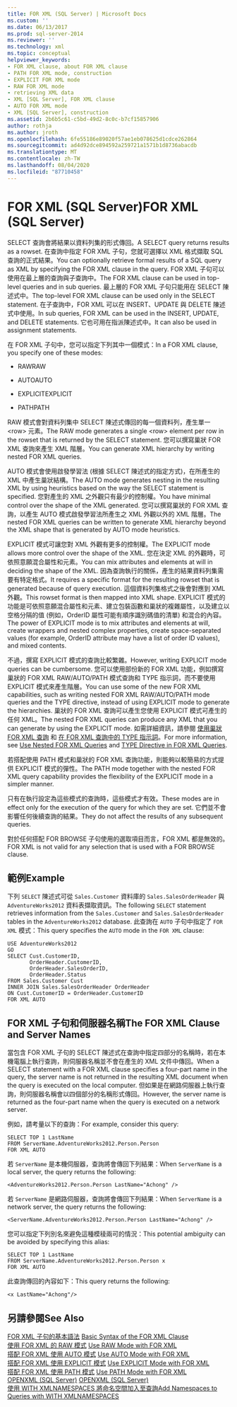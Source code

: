 ```yaml
---
title: FOR XML (SQL Server) | Microsoft Docs
ms.custom: ''
ms.date: 06/13/2017
ms.prod: sql-server-2014
ms.reviewer: ''
ms.technology: xml
ms.topic: conceptual
helpviewer_keywords:
- FOR XML clause, about FOR XML clause
- PATH FOR XML mode, construction
- EXPLICIT FOR XML mode
- RAW FOR XML mode
- retrieving XML data
- XML [SQL Server], FOR XML clause
- AUTO FOR XML mode
- XML [SQL Server], construction
ms.assetid: 2b6b5c61-c5bd-49d2-8c0c-b7cf15857906
author: rothja
ms.author: jroth
ms.openlocfilehash: 6fe55186e89020f57ae1eb078625d1cdce262864
ms.sourcegitcommit: ad4d92dce894592a259721a1571b1d8736abacdb
ms.translationtype: MT
ms.contentlocale: zh-TW
ms.lasthandoff: 08/04/2020
ms.locfileid: "87710458"
---
```

# <a name="for-xml-sql-server"></a><span data-ttu-id="3c6fc-102">FOR XML (SQL Server)</span><span class="sxs-lookup"><span data-stu-id="3c6fc-102">FOR XML (SQL Server)</span></span>
  <span data-ttu-id="3c6fc-103">SELECT 查詢會將結果以資料列集的形式傳回。</span><span class="sxs-lookup"><span data-stu-id="3c6fc-103">A SELECT query returns results as a rowset.</span></span> <span data-ttu-id="3c6fc-104">在查詢中指定 FOR XML 子句，您就可選擇以 XML 格式擷取 SQL 查詢的正式結果。</span><span class="sxs-lookup"><span data-stu-id="3c6fc-104">You can optionally retrieve formal results of a SQL query as XML by specifying the FOR XML clause in the query.</span></span> <span data-ttu-id="3c6fc-105">FOR XML 子句可以使用在最上層的查詢與子查詢中。</span><span class="sxs-lookup"><span data-stu-id="3c6fc-105">The FOR XML clause can be used in top-level queries and in sub queries.</span></span> <span data-ttu-id="3c6fc-106">最上層的 FOR XML 子句只能用在 SELECT 陳述式中。</span><span class="sxs-lookup"><span data-stu-id="3c6fc-106">The top-level FOR XML clause can be used only in the SELECT statement.</span></span> <span data-ttu-id="3c6fc-107">在子查詢中，FOR XML 可以在 INSERT、UPDATE 與 DELETE 陳述式中使用。</span><span class="sxs-lookup"><span data-stu-id="3c6fc-107">In sub queries, FOR XML can be used in the INSERT, UPDATE, and DELETE statements.</span></span> <span data-ttu-id="3c6fc-108">它也可用在指派陳述式中。</span><span class="sxs-lookup"><span data-stu-id="3c6fc-108">It can also be used in assignment statements.</span></span>  
  
 <span data-ttu-id="3c6fc-109">在 FOR XML 子句中，您可以指定下列其中一個模式：</span><span class="sxs-lookup"><span data-stu-id="3c6fc-109">In a FOR XML clause, you specify one of these modes:</span></span>  
  
-   <span data-ttu-id="3c6fc-110">RAW</span><span class="sxs-lookup"><span data-stu-id="3c6fc-110">RAW</span></span>  
  
-   <span data-ttu-id="3c6fc-111">AUTO</span><span class="sxs-lookup"><span data-stu-id="3c6fc-111">AUTO</span></span>  
  
-   <span data-ttu-id="3c6fc-112">EXPLICIT</span><span class="sxs-lookup"><span data-stu-id="3c6fc-112">EXPLICIT</span></span>  
  
-   <span data-ttu-id="3c6fc-113">PATH</span><span class="sxs-lookup"><span data-stu-id="3c6fc-113">PATH</span></span>  
  
 <span data-ttu-id="3c6fc-114">RAW 模式會對資料列集中 SELECT 陳述式傳回的每一個資料列，產生單一 \<row> 元素。</span><span class="sxs-lookup"><span data-stu-id="3c6fc-114">The RAW mode generates a single \<row> element per row in the rowset that is returned by the SELECT statement.</span></span> <span data-ttu-id="3c6fc-115">您可以撰寫巢狀 FOR XML 查詢來產生 XML 階層。</span><span class="sxs-lookup"><span data-stu-id="3c6fc-115">You can generate XML hierarchy by writing nested FOR XML queries.</span></span>  
  
 <span data-ttu-id="3c6fc-116">AUTO 模式會使用啟發學習法 (根據 SELECT 陳述式的指定方式)，在所產生的 XML 中產生巢狀結構。</span><span class="sxs-lookup"><span data-stu-id="3c6fc-116">The AUTO mode generates nesting in the resulting XML by using heuristics based on the way the SELECT statement is specified.</span></span> <span data-ttu-id="3c6fc-117">您對產生的 XML 之外觀只有最少的控制權。</span><span class="sxs-lookup"><span data-stu-id="3c6fc-117">You have minimal control over the shape of the XML generated.</span></span> <span data-ttu-id="3c6fc-118">您可以撰寫巢狀的 FOR XML 查詢，以產生 AUTO 模式啟發學習法所產生之 XML 外觀以外的 XML 階層。</span><span class="sxs-lookup"><span data-stu-id="3c6fc-118">The nested FOR XML queries can be written to generate XML hierarchy beyond the XML shape that is generated by AUTO mode heuristics.</span></span>  
  
 <span data-ttu-id="3c6fc-119">EXPLICIT 模式可讓您對 XML 外觀有更多的控制權。</span><span class="sxs-lookup"><span data-stu-id="3c6fc-119">The EXPLICIT mode allows more control over the shape of the XML.</span></span> <span data-ttu-id="3c6fc-120">您在決定 XML 的外觀時，可依照意願混合屬性和元素。</span><span class="sxs-lookup"><span data-stu-id="3c6fc-120">You can mix attributes and elements at will in deciding the shape of the XML.</span></span> <span data-ttu-id="3c6fc-121">因為查詢執行的關係，產生的結果資料列集需要有特定格式。</span><span class="sxs-lookup"><span data-stu-id="3c6fc-121">It requires a specific format for the resulting rowset that is generated because of query execution.</span></span> <span data-ttu-id="3c6fc-122">這個資料列集格式之後會對應到 XML 外觀。</span><span class="sxs-lookup"><span data-stu-id="3c6fc-122">This rowset format is then mapped into XML shape.</span></span> <span data-ttu-id="3c6fc-123">EXPLICIT 模式的功能是可依照意願混合屬性和元素、建立包裝函數和巢狀的複雜屬性，以及建立以空格分隔的值 (例如，OrderID 屬性可能有順序識別碼值的清單) 和混合的內容。</span><span class="sxs-lookup"><span data-stu-id="3c6fc-123">The power of EXPLICIT mode is to mix attributes and elements at will, create wrappers and nested complex properties, create space-separated values (for example, OrderID attribute may have a list of order ID values), and mixed contents.</span></span>  
  
 <span data-ttu-id="3c6fc-124">不過，撰寫 EXPLICIT 模式的查詢比較繁雜。</span><span class="sxs-lookup"><span data-stu-id="3c6fc-124">However, writing EXPLICIT mode queries can be cumbersome.</span></span> <span data-ttu-id="3c6fc-125">您可以使用部份新的 FOR XML 功能，例如撰寫巢狀的 FOR XML RAW/AUTO/PATH 模式查詢和 TYPE 指示詞，而不要使用 EXPLICIT 模式來產生階層。</span><span class="sxs-lookup"><span data-stu-id="3c6fc-125">You can use some of the new FOR XML capabilities, such as writing nested FOR XML RAW/AUTO/PATH mode queries and the TYPE directive, instead of using EXPLICIT mode to generate the hierarchies.</span></span> <span data-ttu-id="3c6fc-126">巢狀的 FOR XML 查詢可以產生您使用 EXPLICIT 模式可產生的任何 XML。</span><span class="sxs-lookup"><span data-stu-id="3c6fc-126">The nested FOR XML queries can produce any XML that you can generate by using the EXPLICIT mode.</span></span> <span data-ttu-id="3c6fc-127">如需詳細資訊，請參閱 [使用巢狀 FOR XML 查詢](use-nested-for-xml-queries.md) 和 [在 FOR XML 查詢中的 TYPE 指示詞](type-directive-in-for-xml-queries.md)。</span><span class="sxs-lookup"><span data-stu-id="3c6fc-127">For more information, see [Use Nested FOR XML Queries](use-nested-for-xml-queries.md) and [TYPE Directive in FOR XML Queries](type-directive-in-for-xml-queries.md).</span></span>  
  
 <span data-ttu-id="3c6fc-128">若搭配使用 PATH 模式和巢狀的 FOR XML 查詢功能，則能夠以較簡易的方式提供 EXPLICIT 模式的彈性。</span><span class="sxs-lookup"><span data-stu-id="3c6fc-128">The PATH mode together with the nested FOR XML query capability provides the flexibility of the EXPLICIT mode in a simpler manner.</span></span>  
  
 <span data-ttu-id="3c6fc-129">只有在執行設定為這些模式的查詢時，這些模式才有效。</span><span class="sxs-lookup"><span data-stu-id="3c6fc-129">These modes are in effect only for the execution of the query for which they are set.</span></span> <span data-ttu-id="3c6fc-130">它們並不會影響任何後續查詢的結果。</span><span class="sxs-lookup"><span data-stu-id="3c6fc-130">They do not affect the results of any subsequent queries.</span></span>  
  
 <span data-ttu-id="3c6fc-131">對於任何搭配 FOR BROWSE 子句使用的選取項目而言，FOR XML 都是無效的。</span><span class="sxs-lookup"><span data-stu-id="3c6fc-131">FOR XML is not valid for any selection that is used with a FOR BROWSE clause.</span></span>  
  
## <a name="example"></a><span data-ttu-id="3c6fc-132">範例</span><span class="sxs-lookup"><span data-stu-id="3c6fc-132">Example</span></span>  
 <span data-ttu-id="3c6fc-133">下列 `SELECT` 陳述式可從 `Sales.Customer` 資料庫的 `Sales.SalesOrderHeader` 與 `AdventureWorks2012` 資料表擷取資訊。</span><span class="sxs-lookup"><span data-stu-id="3c6fc-133">The following `SELECT` statement retrieves information from the `Sales.Customer` and `Sales.SalesOrderHeader` tables in the `AdventureWorks2012` database.</span></span> <span data-ttu-id="3c6fc-134">此查詢在 `AUTO` 子句中指定了 `FOR XML` 模式：</span><span class="sxs-lookup"><span data-stu-id="3c6fc-134">This query specifies the `AUTO` mode in the `FOR XML` clause:</span></span>  
  
```  
USE AdventureWorks2012  
GO  
SELECT Cust.CustomerID,   
       OrderHeader.CustomerID,  
       OrderHeader.SalesOrderID,   
       OrderHeader.Status  
FROM Sales.Customer Cust   
INNER JOIN Sales.SalesOrderHeader OrderHeader  
ON Cust.CustomerID = OrderHeader.CustomerID  
FOR XML AUTO  
```  
  
## <a name="the-for-xml-clause-and-server-names"></a><span data-ttu-id="3c6fc-135">FOR XML 子句和伺服器名稱</span><span class="sxs-lookup"><span data-stu-id="3c6fc-135">The FOR XML Clause and Server Names</span></span>  
 <span data-ttu-id="3c6fc-136">當包含 FOR XML 子句的 SELECT 陳述式在查詢中指定四部分的名稱時，若在本機電腦上執行查詢，則伺服器名稱並不會在產生的 XML 文件中傳回。</span><span class="sxs-lookup"><span data-stu-id="3c6fc-136">When a SELECT statement with a FOR XML clause specifies a four-part name in the query, the server name is not returned in the resulting XML document when the query is executed on the local computer.</span></span> <span data-ttu-id="3c6fc-137">但如果是在網路伺服器上執行查詢，則伺服器名稱會以四個部分的名稱形式傳回。</span><span class="sxs-lookup"><span data-stu-id="3c6fc-137">However, the server name is returned as the four-part name when the query is executed on a network server.</span></span>  
  
 <span data-ttu-id="3c6fc-138">例如，請考量以下的查詢：</span><span class="sxs-lookup"><span data-stu-id="3c6fc-138">For example, consider this query:</span></span>  
  
```  
SELECT TOP 1 LastName  
FROM ServerName.AdventureWorks2012.Person.Person  
FOR XML AUTO  
```  
  
 <span data-ttu-id="3c6fc-139">若 `ServerName` 是本機伺服器，查詢將會傳回下列結果：</span><span class="sxs-lookup"><span data-stu-id="3c6fc-139">When `ServerName` is a local server, the query returns the following:</span></span>  
  
```  
<AdventureWorks2012.Person.Person LastName="Achong" />  
```  
  
 <span data-ttu-id="3c6fc-140">若 `ServerName` 是網路伺服器，查詢將會傳回下列結果：</span><span class="sxs-lookup"><span data-stu-id="3c6fc-140">When `ServerName` is a network server, the query returns the following:</span></span>  
  
```  
<ServerName.AdventureWorks2012.Person.Person LastName="Achong" />  
```  
  
 <span data-ttu-id="3c6fc-141">您可以指定下列別名來避免這種模稜兩可的情況：</span><span class="sxs-lookup"><span data-stu-id="3c6fc-141">This potential ambiguity can be avoided by specifying this alias:</span></span>  
  
```  
SELECT TOP 1 LastName  
FROM ServerName.AdventureWorks2012.Person.Person x  
FOR XML AUTO   
```  
  
 <span data-ttu-id="3c6fc-142">此查詢傳回的內容如下：</span><span class="sxs-lookup"><span data-stu-id="3c6fc-142">This query returns the following:</span></span>  
  
```  
<x LastName="Achong"/>  
```  
  
## <a name="see-also"></a><span data-ttu-id="3c6fc-143">另請參閱</span><span class="sxs-lookup"><span data-stu-id="3c6fc-143">See Also</span></span>  
 <span data-ttu-id="3c6fc-144">[FOR XML 子句的基本語法](basic-syntax-of-the-for-xml-clause.md) </span><span class="sxs-lookup"><span data-stu-id="3c6fc-144">[Basic Syntax of the FOR XML Clause](basic-syntax-of-the-for-xml-clause.md) </span></span>  
 <span data-ttu-id="3c6fc-145">[使用 FOR XML 的 RAW 模式](use-raw-mode-with-for-xml.md) </span><span class="sxs-lookup"><span data-stu-id="3c6fc-145">[Use RAW Mode with FOR XML](use-raw-mode-with-for-xml.md) </span></span>  
 <span data-ttu-id="3c6fc-146">[搭配 FOR XML 使用 AUTO 模式](use-auto-mode-with-for-xml.md) </span><span class="sxs-lookup"><span data-stu-id="3c6fc-146">[Use AUTO Mode with FOR XML](use-auto-mode-with-for-xml.md) </span></span>  
 <span data-ttu-id="3c6fc-147">[搭配 FOR XML 使用 EXPLICIT 模式](use-explicit-mode-with-for-xml.md) </span><span class="sxs-lookup"><span data-stu-id="3c6fc-147">[Use EXPLICIT Mode with FOR XML](use-explicit-mode-with-for-xml.md) </span></span>  
 <span data-ttu-id="3c6fc-148">[搭配 FOR XML 使用 PATH 模式](use-path-mode-with-for-xml.md) </span><span class="sxs-lookup"><span data-stu-id="3c6fc-148">[Use PATH Mode with FOR XML](use-path-mode-with-for-xml.md) </span></span>  
 <span data-ttu-id="3c6fc-149">[OPENXML &#40;SQL Server&#41;](openxml-sql-server.md) </span><span class="sxs-lookup"><span data-stu-id="3c6fc-149">[OPENXML &#40;SQL Server&#41;](openxml-sql-server.md) </span></span>  
 [<span data-ttu-id="3c6fc-150">使用 WITH XMLNAMESPACES 將命名空間加入至查詢</span><span class="sxs-lookup"><span data-stu-id="3c6fc-150">Add Namespaces to Queries with WITH XMLNAMESPACES</span></span>](add-namespaces-to-queries-with-with-xmlnamespaces.md)  
  
  
